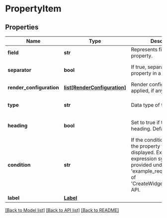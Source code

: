 # PropertyItem

## Properties
Name | Type | Description | Notes
------------ | ------------- | ------------- | -------------
**field** | **str** | Represents field value of the property. | 
**separator** | **bool** | If true, separates this property in a widget. | [optional] [default to False]
**render_configuration** | [**list[RenderConfiguration]**](RenderConfiguration.md) | Render configuration to be applied, if any. | [optional] 
**type** | **str** | Data type of the field. | [default to 'String']
**heading** | **bool** | Set to true if the field is a heading. Default is false. | [optional] [default to False]
**condition** | **str** | If the condition is met then the property will be displayed. Examples of expression syntax are provided under &#x27;example_request&#x27; section of &#x27;CreateWidgetConfiguration&#x27; API. | [optional] 
**label** | [**Label**](Label.md) |  | [optional] 

[[Back to Model list]](../README.md#documentation-for-models) [[Back to API list]](../README.md#documentation-for-api-endpoints) [[Back to README]](../README.md)

